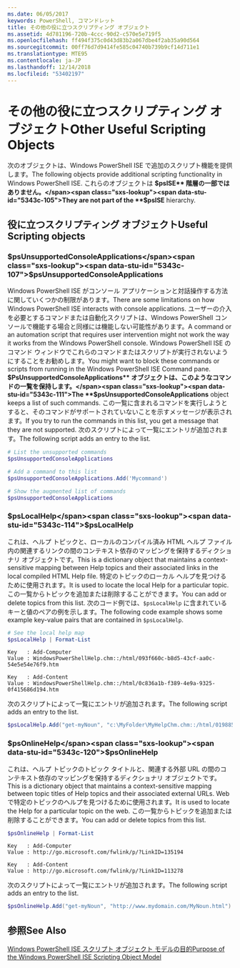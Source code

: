 ```yaml
---
ms.date: 06/05/2017
keywords: PowerShell, コマンドレット
title: その他の役に立つスクリプティング オブジェクト
ms.assetid: 4d781196-720b-4ccc-90d2-c570e5e719f5
ms.openlocfilehash: ff494f375c0d43d83b2a067dbe4f2ab35a90d564
ms.sourcegitcommit: 00ff76d7d9414fe585c04740b739b9cf14d711e1
ms.translationtype: MTE95
ms.contentlocale: ja-JP
ms.lasthandoff: 12/14/2018
ms.locfileid: "53402197"
---
```

# <a name="other-useful-scripting-objects"></a><span data-ttu-id="5343c-103">その他の役に立つスクリプティング オブジェクト</span><span class="sxs-lookup"><span data-stu-id="5343c-103">Other Useful Scripting Objects</span></span>

<span data-ttu-id="5343c-104">次のオブジェクトは、Windows PowerShell ISE で追加のスクリプト機能を提供します。</span><span class="sxs-lookup"><span data-stu-id="5343c-104">The following objects provide additional scripting functionality in Windows PowerShell ISE.</span></span> <span data-ttu-id="5343c-105">これらのオブジェクトは **$psISE** 階層の一部ではありません。</span><span class="sxs-lookup"><span data-stu-id="5343c-105">They are not part of the **$psISE** hierarchy.</span></span>

## <a name="useful-scripting-objects"></a><span data-ttu-id="5343c-106">役に立つスクリプティング オブジェクト</span><span class="sxs-lookup"><span data-stu-id="5343c-106">Useful Scripting objects</span></span>

### <a name="psunsupportedconsoleapplications"></a><span data-ttu-id="5343c-107">$psUnsupportedConsoleApplications</span><span class="sxs-lookup"><span data-stu-id="5343c-107">$psUnsupportedConsoleApplications</span></span>

<span data-ttu-id="5343c-108">Windows PowerShell ISE がコンソール アプリケーションと対話操作する方法に関していくつかの制限があります。</span><span class="sxs-lookup"><span data-stu-id="5343c-108">There are some limitations on how Windows PowerShell ISE interacts with console applications.</span></span> <span data-ttu-id="5343c-109">ユーザーの介入を必要とするコマンドまたは自動化スクリプトは、Windows PowerShell コンソールで機能する場合と同様には機能しない可能性があります。</span><span class="sxs-lookup"><span data-stu-id="5343c-109">A command or an automation script that requires user intervention might not work the way it works from the Windows PowerShell console.</span></span> <span data-ttu-id="5343c-110">Windows PowerShell ISE のコマンド ウィンドウでこれらのコマンドまたはスクリプトが実行されないようにすることをお勧めします。</span><span class="sxs-lookup"><span data-stu-id="5343c-110">You might want to block these commands or scripts from running in the Windows PowerShell ISE Command pane.</span></span> <span data-ttu-id="5343c-111">**$PsUnsupportedConsoleApplications** オブジェクトは、このようなコマンドの一覧を保持します。</span><span class="sxs-lookup"><span data-stu-id="5343c-111">The **$psUnsupportedConsoleApplications** object keeps a list of such commands.</span></span> <span data-ttu-id="5343c-112">この一覧に含まれるコマンドを実行しようとすると、そのコマンドがサポートされていないことを示すメッセージが表示されます。</span><span class="sxs-lookup"><span data-stu-id="5343c-112">If you try to run the commands in this list, you get a message that they are not supported.</span></span> <span data-ttu-id="5343c-113">次のスクリプトによって一覧にエントリが追加されます。</span><span class="sxs-lookup"><span data-stu-id="5343c-113">The following script adds an entry to the list.</span></span>

```powershell
# List the unsupported commands
$psUnsupportedConsoleApplications

# Add a command to this list
$psUnsupportedConsoleApplications.Add('Mycommand')

# Show the augmented list of commands
$psUnsupportedConsoleApplications
```

### <a name="pslocalhelp"></a><span data-ttu-id="5343c-114">$psLocalHelp</span><span class="sxs-lookup"><span data-stu-id="5343c-114">$psLocalHelp</span></span>

<span data-ttu-id="5343c-115">これは、ヘルプ トピックと、ローカルのコンパイル済み HTML ヘルプ ファイル内の関連するリンクの間のコンテキスト依存のマッピングを保持するディクショナリ オブジェクトです。</span><span class="sxs-lookup"><span data-stu-id="5343c-115">This is a dictionary object that maintains a context-sensitive mapping between Help topics and their associated links in the local compiled HTML Help file.</span></span> <span data-ttu-id="5343c-116">特定のトピックのローカル ヘルプを見つけるために使用されます。</span><span class="sxs-lookup"><span data-stu-id="5343c-116">It is used to locate the local Help for a particular topic.</span></span> <span data-ttu-id="5343c-117">この一覧からトピックを追加または削除することができます。</span><span class="sxs-lookup"><span data-stu-id="5343c-117">You can add or delete topics from this list.</span></span> <span data-ttu-id="5343c-118">次のコード例では、`$psLocalHelp` に含まれているキーと値のペアの例を示します。</span><span class="sxs-lookup"><span data-stu-id="5343c-118">The following code example shows some example key-value pairs that are contained in `$psLocalHelp`.</span></span>

```powershell
# See the local help map
$psLocalHelp | Format-List
```

```output
Key   : Add-Computer
Value : WindowsPowerShellHelp.chm::/html/093f660c-b8d5-43cf-aa0c-54e5e54e76f9.htm

Key   : Add-Content
Value : WindowsPowerShellHelp.chm::/html/0c836a1b-f389-4e9a-9325-0f415686d194.htm
```

<span data-ttu-id="5343c-119">次のスクリプトによって一覧にエントリが追加されます。</span><span class="sxs-lookup"><span data-stu-id="5343c-119">The following script adds an entry to the list.</span></span>

```powershell
$psLocalHelp.Add("get-myNoun", "c:\MyFolder\MyHelpChm.chm::/html/0198854a-1298-57ae-aa0c-87b5e5a84712.htm")
```

### <a name="psonlinehelp"></a><span data-ttu-id="5343c-120">$psOnlineHelp</span><span class="sxs-lookup"><span data-stu-id="5343c-120">$psOnlineHelp</span></span>

<span data-ttu-id="5343c-121">これは、ヘルプ トピックのトピック タイトルと、関連する外部 URL の間のコンテキスト依存のマッピングを保持するディクショナリ オブジェクトです。</span><span class="sxs-lookup"><span data-stu-id="5343c-121">This is a dictionary object that maintains a context-sensitive mapping between topic titles of Help topics and their associated external URLs.</span></span> <span data-ttu-id="5343c-122">Web で特定のトピックのヘルプを見つけるために使用されます。</span><span class="sxs-lookup"><span data-stu-id="5343c-122">It is used to locate the Help for a particular topic on the web.</span></span> <span data-ttu-id="5343c-123">この一覧からトピックを追加または削除することができます。</span><span class="sxs-lookup"><span data-stu-id="5343c-123">You can add or delete topics from this list.</span></span>

```powershell
$psOnlineHelp | Format-List
```

```output
Key   : Add-Computer
Value : http://go.microsoft.com/fwlink/p/?LinkID=135194

Key   : Add-Content
Value : http://go.microsoft.com/fwlink/p/?LinkID=113278
```

<span data-ttu-id="5343c-124">次のスクリプトによって一覧にエントリが追加されます。</span><span class="sxs-lookup"><span data-stu-id="5343c-124">The following script adds an entry to the list.</span></span>

```powershell
$psOnlineHelp.Add("get-myNoun", "http://www.mydomain.com/MyNoun.html")
```

## <a name="see-also"></a><span data-ttu-id="5343c-125">参照</span><span class="sxs-lookup"><span data-stu-id="5343c-125">See Also</span></span>

[<span data-ttu-id="5343c-126">Windows PowerShell ISE スクリプト オブジェクト モデルの目的</span><span class="sxs-lookup"><span data-stu-id="5343c-126">Purpose of the Windows PowerShell ISE Scripting Object Model</span></span>](../components/ise/object-model/Purpose-of-the-Windows-PowerShell-ISE-Scripting-Object-Model.md)
